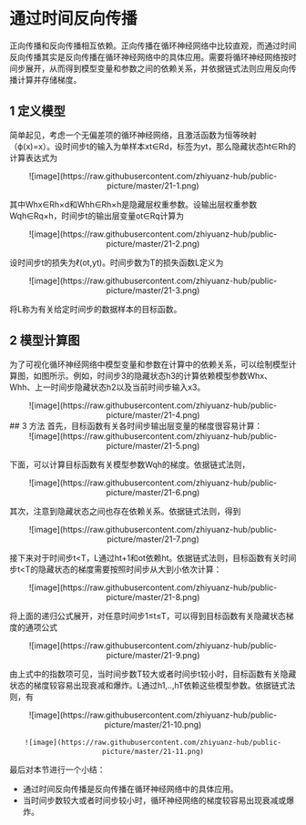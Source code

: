 # 通过时间反向传播
正向传播和反向传播相互依赖。正向传播在循环神经⽹络中⽐较直观，而通过时间反向传播其实是反向传播在循环神经⽹络中的具体应⽤。需要将循环神经⽹络按时间步展开，从而得到模型变量和参数之间的依赖关系，并依据链式法则应⽤反向传播计算并存储梯度。
## 1 定义模型
简单起⻅，考虑⼀个⽆偏差项的循环神经⽹络，且激活函数为恒等映射（ϕ(x)=x）。设时间步t的输⼊为单样本xt∈Rd，标签为yt，那么隐藏状态ht∈Rh的计算表达式为

<div align=center>
    ![image](https://raw.githubusercontent.com/zhiyuanz-hub/public-picture/master/21-1.png)
</div> 

其中Whx∈Rh×d和Whh∈Rh×h是隐藏层权重参数。设输出层权重参数Wqh∈Rq×h，时间步t的输出层变量ot∈Rq计算为

<div align=center>
    ![image](https://raw.githubusercontent.com/zhiyuanz-hub/public-picture/master/21-2.png)
</div> 

设时间步t的损失为ℓ(ot,yt)。时间步数为T的损失函数L定义为

<div align=center>
    ![image](https://raw.githubusercontent.com/zhiyuanz-hub/public-picture/master/21-3.png)
</div> 

将L称为有关给定时间步的数据样本的⽬标函数。
## 2 模型计算图
为了可视化循环神经⽹络中模型变量和参数在计算中的依赖关系，可以绘制模型计算图，如图所⽰。例如，时间步3的隐藏状态h3的计算依赖模型参数Whx、Whh、上⼀时间步隐藏状态h2以及当前时间步输⼊x3。

<div align=center>
    ![image](https://raw.githubusercontent.com/zhiyuanz-hub/public-picture/master/21-4.png)
</div>
## 3 方法
⾸先，⽬标函数有关各时间步输出层变量的梯度很容易计算：

<div align=center>
    ![image](https://raw.githubusercontent.com/zhiyuanz-hub/public-picture/master/21-5.png)
</div>

下⾯，可以计算⽬标函数有关模型参数Wqh的梯度。依据链式法则，

<div align=center>
    ![image](https://raw.githubusercontent.com/zhiyuanz-hub/public-picture/master/21-6.png)
</div>

其次，注意到隐藏状态之间也存在依赖关系。依据链式法则，得到

<div align=center>
    ![image](https://raw.githubusercontent.com/zhiyuanz-hub/public-picture/master/21-7.png)
</div>

接下来对于时间步t<T，L通过ht+1和ot依赖ht。依据链式法则，⽬标函数有关时间步t<T的隐藏状态的梯度需要按照时间步从⼤到小依次计算：

<div align=center>
    ![image](https://raw.githubusercontent.com/zhiyuanz-hub/public-picture/master/21-8.png)
</div>

将上⾯的递归公式展开，对任意时间步1≤t≤T，可以得到⽬标函数有关隐藏状态梯度的通项公式

<div align=center>
    ![image](https://raw.githubusercontent.com/zhiyuanz-hub/public-picture/master/21-9.png)
</div>

由上式中的指数项可⻅，当时间步数T较⼤或者时间步t较小时，⽬标函数有关隐藏状态的梯度较容易出现衰减和爆炸。L通过h1,..,hT依赖这些模型参数。依据链式法则，有

<div align=center>
    ![image](https://raw.githubusercontent.com/zhiyuanz-hub/public-picture/master/21-10.png)

    ![image](https://raw.githubusercontent.com/zhiyuanz-hub/public-picture/master/21-11.png)
</div>

最后对本节进行一个小结：
+ 通过时间反向传播是反向传播在循环神经⽹络中的具体应⽤。
+ 当时间步数较⼤或者时间步较小时，循环神经⽹络的梯度较容易出现衰减或爆炸。


